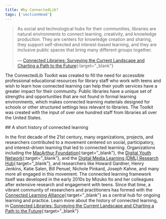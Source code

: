 ```yaml
---
title: Why ConnectedLib? 
tags: ['sectionHead']
---
```


> As social and technological hubs for their communities, libraries are natural
environments to connect learning, creativity, and knowledge production. They are
centers for knowledge creation and sharing, they support self-directed and interest-based
learning, and they are inclusive public spaces that bring many different groups together.<br/><br/>— [Connected Libraries: Surveying the Current Landscape and Charting a Path to the Future](https://connectedlib.ischool.uw.edu/wp-content/uploads/2019/09/ConnectedLibraries-SurveyingtheCurrentLandscape-and-ChartingthePathtotheFuture.pdf){:target="_blank"}


The ConnectedLib Toolkit was created to fill the need for accessible professional educational resources for library staff who work with teens and wish to learn how connected learning can help their youth services have a greater impact for their community. Public libraries have a unique set of strengths and opportunities that are not found in formal learning environments, which makes connected learning materials designed for schools or other structured settings less relevant to libraries. The Toolkit was created with the input of over one hundred staff from libraries all over the United States.


<div class="callout info" markdown="1">
## A short history of connected learning

In the first decade of the 21st century, many organizations, projects, and researchers contributed to a movement centered on social, participatory, and interest-driven learning that led to connected learning. Organizations including the [MacArthur Foundation](https://www.macfound.org/){:target=”_blank”}, the [Digital Youth Network](http://digitalyouthnetwork.org/){:target=”_blank”}, and the [Digital Media Learning (DML) Research Hub](https://dmlhub.net/){:target=”_blank”}, and researchers like Howard Gardner, Henry Jenkins, Katie Salen, Bill Penuel, Nichole Pinkard, Joseph Kahne, and many more all engaged in this movement. The connected learning framework itself was developed in the early 2010s by Mizuko Ito and her colleagues after extensive research and engagement with teens. Since that time, a vibrant community of researchers and practitioners has formed with the [Connected Learning Alliance](https://clalliance.org/){:target="_blank"} as a central hub for ongoing learning and practice. Learn more about the history of connected learning, in [Connected Libraries: Surveying the Current Landscape and Charting a Path to the Future](https://connectedlib.ischool.uw.edu/wp-content/uploads/2019/09/ConnectedLibraries-SurveyingtheCurrentLandscape-and-ChartingthePathtotheFuture.pdf){:target="_blank"}

</div>